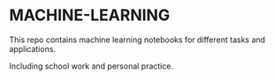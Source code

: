 # MACHINE-LEARNING

This repo contains machine learning notebooks for different tasks and applications.

Including school work and personal practice.
